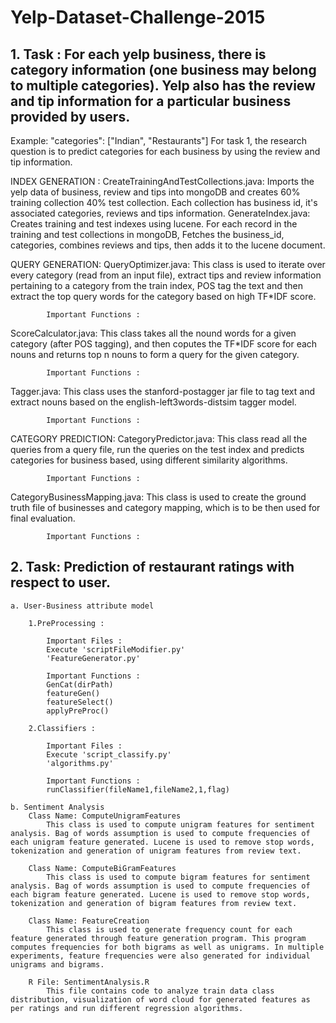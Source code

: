 # Yelp-Dataset-Challenge-2015

## 1. Task : For each yelp business, there is category information (one business may belong to multiple categories). Yelp also has the review and tip information for a particular business provided by users. 
Example: "categories": ["Indian", "Restaurants"]
For task 1, the research question is to predict categories for each business by using the review and tip information. 

INDEX GENERATION :
CreateTrainingAndTestCollections.java: 
			Imports the yelp data of business, review and tips into mongoDB and creates 60% training collection 
			40% test collection. Each collection has business id, it's associated categories, reviews and tips information.
GenerateIndex.java: 
			Creates training and test indexes using lucene. For each record in the training and test collections in mongoDB,
			Fetches the business_id, categories, combines reviews and tips, then adds it to the lucene document.
			
QUERY GENERATION:
QueryOptimizer.java: 
			This class is used to iterate over every category (read from an input file), extract tips and review information pertaining to a category from the train index, POS tag the text and then extract the top query words for the category based on high TF*IDF score. 
			
			Important Functions :

ScoreCalculator.java:
			This class takes all the nound words for a given category (after POS tagging), and then coputes the TF*IDF score for each nouns and returns top n nouns to form a query for the given category.
			
			Important Functions :

Tagger.java: 
			This class uses the stanford-postagger jar file to tag text and extract nouns based on the english-left3words-distsim tagger model. 
			
			Important Functions :

CATEGORY PREDICTION:
CategoryPredictor.java: 
			This class read all the queries from a query file, run the queries on the test index and predicts categories for business based, using different similarity algorithms.
			
			Important Functions :

CategoryBusinessMapping.java:
			This class is used to create the ground truth file of businesses and category mapping, which is to be then used for final evaluation.  
			
			Important Functions :

## 2. Task: Prediction of restaurant ratings with respect to user.
	a. User-Business attribute model
	
		1.PreProcessing :

			Important Files :
			Execute 'scriptFileModifier.py'
			'FeatureGenerator.py'

			Important Functions :
			GenCat(dirPath)
			featureGen()
			featureSelect()
			applyPreProc()

		2.Classifiers :

			Important Files :
			Execute 'script_classify.py'
			'algorithms.py'

			Important Functions :
			runClassifier(fileName1,fileName2,1,flag)

	b. Sentiment Analysis
		Class Name: ComputeUnigramFeatures
			This class is used to compute unigram features for sentiment analysis. Bag of words assumption is used to compute frequencies of each unigram feature generated. Lucene is used to remove stop words, tokenization and generation of unigram features from review text.

		Class Name: ComputeBiGramFeatures
			This class is used to compute bigram features for sentiment analysis. Bag of words assumption is used to compute frequencies of each bigram feature generated. Lucene is used to remove stop words, tokenization and generation of bigram features from review text.

		Class Name: FeatureCreation
			This class is used to generate frequency count for each feature generated through feature generation program. This program computes frequencies for both bigrams as well as unigrams. In multiple experiments, feature frequencies were also generated for individual unigrams and bigrams.

		R File: SentimentAnalysis.R
			This file contains code to analyze train data class distribution, visualization of word cloud for generated features as per ratings and run different regression algorithms.
				
				

